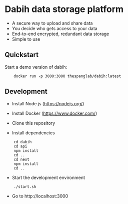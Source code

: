 # Dabih data storage platform

- A secure way to upload and share data
- You decide who gets access to your data
- End-to-end encrypted, redundant data storage
- Simple to use

## Quickstart

Start a demo version of dabih:

```
    docker run -p 3000:3000 thespanglab/dabih:latest
```

## Development

- Install Node.js (https://nodejs.org/)
- Install Docker (https://www.docker.com/)
- Clone this repository

- Install dependencies

```
    cd dabih
    cd api
    npm install
    cd ..
    cd next
    npm install
    cd ..
```

- Start the development environment

```
    ./start.sh
```

- Go to http://localhost:3000
